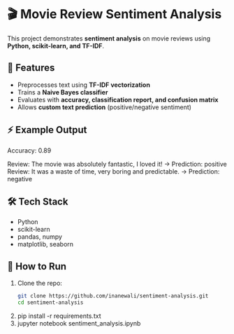 # 🎬 Movie Review Sentiment Analysis

This project demonstrates **sentiment analysis** on movie reviews using **Python, scikit-learn, and TF-IDF**.

## 📌 Features
- Preprocesses text using **TF-IDF vectorization**
- Trains a **Naive Bayes classifier**
- Evaluates with **accuracy, classification report, and confusion matrix**
- Allows **custom text prediction** (positive/negative sentiment)

## ⚡ Example Output
Accuracy: 0.89

Review: The movie was absolutely fantastic, I loved it! -> Prediction: positive
Review: It was a waste of time, very boring and predictable. -> Prediction: negative


## 🛠️ Tech Stack
- Python
- scikit-learn
- pandas, numpy
- matplotlib, seaborn

## 🚀 How to Run
1. Clone the repo:
   ```bash
   git clone https://github.com/inanewali/sentiment-analysis.git
   cd sentiment-analysis
2. pip install -r requirements.txt
3. jupyter notebook sentiment_analysis.ipynb

